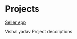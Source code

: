 # Projects
[Seller App]([https://example.com](https://sellers.kiko.live/))

Vishal yadav Project deccriptions
